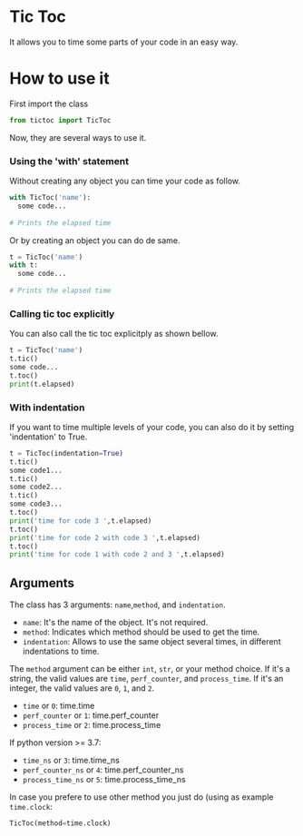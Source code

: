 # Tic Toc

It allows you to time some parts of your code in an easy way.

# How to use it

First import the class
```python
from tictoc import TicToc
```

Now, they are several ways to use it.

### Using the 'with' statement
Without creating any object you can time your code as follow.
```python
with TicToc('name'):
  some code...
  
# Prints the elapsed time
```

Or by creating an object you can do de same.
```python
t = TicToc('name')
with t:
  some code...
  
# Prints the elapsed time
```

### Calling tic toc explicitly
You can also call the tic toc explicitply as shown bellow.
```python
t = TicToc('name')
t.tic()
some code...
t.toc()
print(t.elapsed)
```

### With indentation
If you want to time multiple levels of your code, you can also do it by setting 'indentation' to True.
```python
t = TicToc(indentation=True)
t.tic()
some code1...
t.tic()
some code2...
t.tic()
some code3...
t.toc()
print('time for code 3 ',t.elapsed)
t.toc()
print('time for code 2 with code 3 ',t.elapsed)
t.toc()
print('time for code 1 with code 2 and 3 ',t.elapsed)
```

## Arguments
The class has 3 arguments: `name`,`method`, and `indentation`. 
- `name`:  It's the name of the object. It's not required.
- `method`: Indicates which method should be used to get the time.
- `indentation`: Allows to use the same object several times, in different indentations to time.

The `method` argument can be either `int`, `str`, or your method choice. If it's a string, the valid values are `time`, `perf_counter`, and `process_time`. If it's an integer, the valid values are `0`, `1`, and `2`. 
- `time` or `0`: time.time
- `perf_counter` or `1`: time.perf_counter
- `process_time` or `2`: time.process_time

If python version >= 3.7:
- `time_ns` or `3`: time.time_ns
- `perf_counter_ns` or `4`: time.perf_counter_ns
- `process_time_ns` or `5`: time.process_time_ns

In case you prefere to use other method you just do (using as example `time.clock`:
```python
TicToc(method=time.clock) 
```
